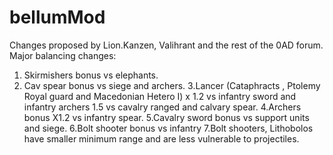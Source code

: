 # bellumMod
Changes proposed by Lion.Kanzen, Valihrant and the rest of the 0AD forum. 
Major balancing changes:
1. Skirmishers bonus vs elephants.
2. Cav spear bonus vs siege and archers.
3.Lancer (Cataphracts ,  Ptolemy Royal guard and Macedonian Hetero I) x 1.2 vs infantry sword and infantry archers 1.5 vs cavalry ranged and calvary spear.
4.Archers bonus X1.2 vs infantry spear.
5.Cavalry sword bonus vs support units and siege.
6.Bolt shooter bonus vs infantry 
7.Bolt shooters, Lithobolos have smaller minimum range and are less vulnerable to projectiles. 
